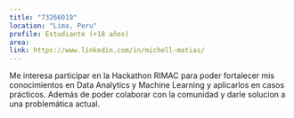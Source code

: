 ```yaml
---
title: "73266019"
location: "Lima, Peru"
profile: Estudiante (+18 años)
area: 
link: https://www.linkedin.com/in/michell-matias/
---
```


Me interesa participar en la Hackathon RIMAC para poder fortalecer mis conocimientos en Data Analytics y Machine Learning y aplicarlos en casos prácticos. Además de poder colaborar con la comunidad y darle solucion a una problemática actual.